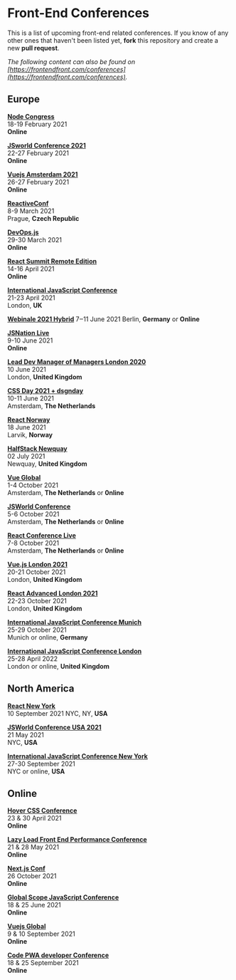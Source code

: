 # Front-End Conferences

This is a list of upcoming front-end related conferences. If you know of any other ones that haven't been listed yet, **fork** this repository and create a new **pull request**.

*The following content can also be found on [https://frontendfront.com/conferences](https://frontendfront.com/conferences).*

## Europe

[**Node Congress**](https://nodecongress.com/)  
18-19 February 2021  
**Online**

[**JSworld Conference 2021**](https://www.jsworldconference.com)  
22-27 February 2021  
**Online**

[**Vuejs Amsterdam 2021**](https://vuejs.amsterdam/)  
26-27 February 2021  
**Online**

[**ReactiveConf**](https://reactiveconf.com/)  
8-9 March 2021  
Prague, **Czech Republic**

[**DevOps.js**](https://devopsjsconf.com/)  
29-30 March 2021  
**Online**

[**React Summit Remote Edition**](https://remote.reactsummit.com/)  
14-16 April 2021  
**Online**

[**International JavaScript Conference**](https://javascript-conference.com/london/)  
21-23 April 2021  
London, **UK**  

[**Webinale 2021 Hybrid**](https://webinale.de/en/)
7‒11 June 2021
Berlin, **Germany** or **Online**

[**JSNation Live**](https://live.jsnation.com)  
9-10 June 2021  
**Online**

[**Lead Dev Manager of Managers London 2020**](https://managerofmanagerslondon2020.theleaddeveloper.com/)  
10 June 2021  
London, **United Kingdom**

[**CSS Day 2021 + dsgnday**](https://cssday.nl/)  
10-11 June 2021  
Amsterdam, **The Netherlands**

[**React Norway**](https://reactnorway.com/)  
18 June 2021  
Larvik, **Norway**

[**HalfStack Newquay**](https://www.halfstackconf.com/newquay/)  
02 July 2021  
Newquay, **United Kingdom**

[**Vue Global**](https://vuejs.amsterdam/)  
1-4 October 2021  
Amsterdam, **The Netherlands** or **0nline**

[**JSWorld Conference**](https://jsworldconference.com/)  
5-6 October 2021  
Amsterdam, **The Netherlands** or **0nline**

[**React Conference Live**](https://reactlive.nl)  
7-8 October 2021  
Amsterdam, **The Netherlands** or **0nline**

[**Vue.js London 2021**](https://portal.gitnation.org/events)  
20-21 October 2021  
London, **United Kingdom**

[**React Advanced London 2021**](https://reactadvanced.com/)  
22-23 October 2021  
London, **United Kingdom**

[**International JavaScript Conference Munich**](https://javascript-conference.com/munich/)  
25-29 October 2021  
Munich or online, **Germany**

[**International JavaScript Conference London**](https://javascript-conference.com/london/)  
25-28 April 2022  
London or online, **United Kingdom**

## North America

[**React New York**](https://reactnewyork.com/)  
10 September 2021
NYC, NY, **USA**

[**JSWorld Conference USA 2021**](https://usa.jsworldconference.com/)  
21 May 2021  
NYC, **USA**

[**International JavaScript Conference New York**](https://javascript-conference.com/new-york/)  
27-30 September 2021  
NYC or online, **USA**

## Online

[**Hover CSS Conference**](https://webdirections.org/hover/)  
23 & 30 April 2021  
**Online**  

[**Lazy Load Front End Performance Conference**](https://webdirections.org/lazyload/)  
21 & 28 May 2021  
**Online**  

[**Next.js Conf**](https://nextjs.org/conf)  
26 October 2021  
**Online**

[**Global Scope JavaScript Conference**](https://webdirections.org/globalscope/)  
18 & 25 June 2021  
**Online**  

[**Vuejs Global**](https://vuejs.amsterdam)  
9 & 10 September 2021  
**Online**

[**Code PWA developer Conference**](https://webdirections.org/lazyload/)  
18 & 25 September 2021  
**Online**  
